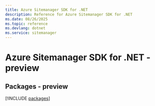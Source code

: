 ```yaml
---
title: Azure Sitemanager SDK for .NET
description: Reference for Azure Sitemanager SDK for .NET
ms.date: 08/26/2025
ms.topic: reference
ms.devlang: dotnet
ms.service: sitemanager
---
```

# Azure Sitemanager SDK for .NET - preview
## Packages - preview
[!INCLUDE [packages](sitemanager-index.md)]
